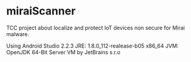 # miraiScanner
TCC project about localize and protect IoT devices non secure for Mirai malware.

Using Android Studio 2.2.3
JRE: 1.8.0_112-realease-b05 x86_64
JVM: OpenJDK 64-Bit Server VM by JetBrains s.r.o
